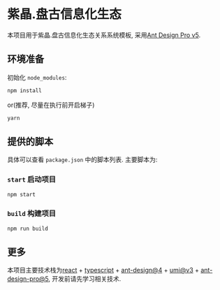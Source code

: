 # 紫晶.盘古信息化生态

本项目用于紫晶.盘古信息化生态关系系统模板, 采用[Ant Design Pro v5](https://pro.ant.design).

## 环境准备

初始化 `node_modules`:

```bash
npm install
```

or(推荐, 尽量在执行前开启梯子)

```bash
yarn
```

## 提供的脚本

具体可以查看 `package.json` 中的脚本列表. 主要脚本为:

### `start` 启动项目

```bash
npm start
```

### `build` 构建项目

```bash
npm run build
```

## 更多

本项目主要技术栈为[react](https://reactjs.org/) + [typescript](https://www.typescriptlang.org/) + [ant-design@4](https://ant.design/index-cn) + [umi@v3](https://umijs.org/zh-CN) + [ant-design-pro@5](https://beta-pro.ant.design/index-cn), 开发前请先学习相关技术.

